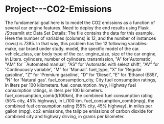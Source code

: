 # Project---CO2-Emissions
The fundamental goal here is to model the CO2 emissions as a function of several car engine features. Need to deploy the end results using Flask /Streamlit etc
Data Set Details: 
The file contains the data for this example. Here the number of variables (columns) is 12, and the number of instances (rows) is 7385. In that way, this problem has the 12 following variables:
make, car brand under study.
model, the specific model of the car.
vehicle_class, car body type of the car.
engine_size, size of the car engine, in Liters.
cylinders, number of cylinders.
transmission, "A" for`Automatic', "AM" for ``Automated manual', "AS" for 'Automatic with select shift', "AV" for 'Continuously variable', "M" for 'Manual'.
fuel_type, "X" for 'Regular gasoline', "Z" for 'Premium gasoline', "D" for 'Diesel', "E" for 'Ethanol (E85)', "N" for 'Natural gas'.
fuel_consumption_city, City fuel consumption ratings, in liters per 100 kilometers.
fuel_consumption_hwy, Highway fuel consumption ratings, in liters per 100 kilometers.
fuel_consumption_comb(l/100km), the combined fuel consumption rating (55% city, 45% highway), in L/100 km.
fuel_consumption_comb(mpg), the combined fuel consumption rating (55% city, 45% highway), in miles per gallon (mpg).
co2_emissions, the tailpipe emissions of carbon dioxide for combined city and highway driving, in grams per kilometer.

